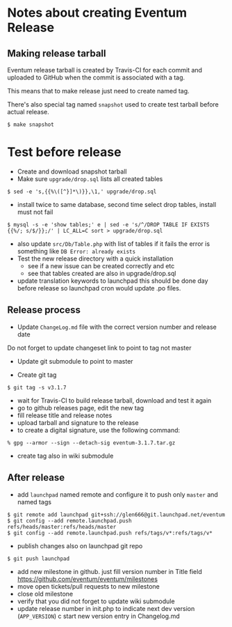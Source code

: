 # Notes about creating Eventum Release

## Making release tarball

Eventum release tarball is created by Travis-CI for each commit and uploaded to
GitHub when the commit is associated with a tag.

This means that to make release just need to create named tag.

There's also special tag named `snapshot` used to create test tarball before actual release.

```
$ make snapshot
```

# Test before release

- Create and download snapshot tarball
- Make sure `upgrade/drop.sql` lists all created tables
```
$ sed -e 's,{{%\([^}]*\)}},\1,' upgrade/drop.sql
```
- install twice to same database, second time select drop tables, install must not fail
```
$ mysql -s -e 'show tables;' e | sed -e 's/^/DROP TABLE IF EXISTS {{%/; s/$/}};/' | LC_ALL=C sort > upgrade/drop.sql
```
- also update `src/Db/Table.php` with list of tables
if it fails the error is something like `DB Error: already exists`
- Test the new release directory with a quick installation
  * see if a new issue can be created correctly and etc
  * see that tables created are also in upgrade/drop.sql
- update translation keywords to launchpad
this should be done day before release so launchpad cron would update .po files.

Release process
---------------

- Update `ChangeLog.md` file with the correct version number and release date

Do not forget to update changeset link to point to tag not master

- Update git submodule to point to master

- Create git tag
```
$ git tag -s v3.1.7
```
- wait for Travis-CI to build release tarball, download and test it again
- go to github releases page, edit the new tag
- fill release title and release notes
- upload tarball and signature to the release
- to create a digital signature, use the following command:
```
% gpg --armor --sign --detach-sig eventum-3.1.7.tar.gz
```
- create tag also in wiki submodule

After release
-------------

- add `launchpad` named remote and configure it to push only `master` and named tags
```
$ git remote add launchpad git+ssh://glen666@git.launchpad.net/eventum
$ git config --add remote.launchpad.push refs/heads/master:refs/heads/master
$ git config --add remote.launchpad.push refs/tags/v*:refs/tags/v*
```
- publish changes also on launchpad git repo
```
$ git push launchpad
```
- add new milestone in github. just fill version number in Title field https://github.com/eventum/eventum/milestones
- move open tickets/pull requests to new milestone
- close old milestone
- verify that you did not forget to update wiki submodule
- update release number in init.php to indicate next dev version (`APP_VERSION`)
c start new version entry in Changelog.md
